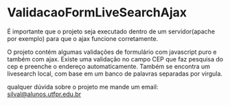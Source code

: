 # ValidacaoFormLiveSearchAjax
É importante que o projeto seja executado dentro de um servidor(apache por exemplo) para que o ajax funcione corretamente.

O projeto contém algumas validações de formulário com javascript puro e também com ajax.
Existe uma validação no campo CEP que faz pesquisa do cep e preenche o endereço automaticamente.
Também se encontra um livesearch local, com base em um banco de palavras separadas por virgula.


qualquer dúvida sobre o projeto me mande um email: silval@alunos.utfpr.edu.br
